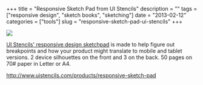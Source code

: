 +++
title = "Responsive Sketch Pad from UI Stencils"
description = ""
tags = ["responsive design", "sketch books", "sketching"]
date = "2013-02-12"
categories = ["tools"]
slug = "responsive-sketch-pad-ui-stencils"
+++


<div class="tool-screenshot mb1"><a href="http://www.uistencils.com/products/responsive-sketch-pad"><img id="bluga-thumbnail-2672" class="bluga-thumbnail custom" src="//media.konigi.com/bluga/
wt522fa7d8b7339_custom.jpg"/></a></div><p><a href="http://www.uistencils.com/products/responsive-sketch-pad">UI Stencils' responsive design sketchpad</a> is made to help figure out breakpoints and how your product might translate to mobile and tablet versions. 2 device silhouettes on the front and 3 on the back. 50 pages on 70# paper in Letter or A4.</p>

  
<p><a href="http://www.uistencils.com/products/responsive-sketch-pad">http://www.uistencils.com/products/responsive-sketch-pad</a></p>
      
